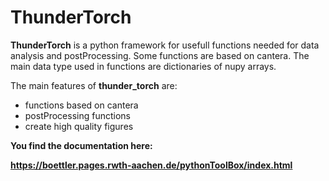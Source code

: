 # ThunderTorch

**ThunderTorch** is a python framework for usefull functions needed for data 
analysis and postProcessing.
Some functions are based on cantera.
The main data type used in functions are dictionaries of nupy arrays.

The main features of **thunder_torch** are:

* functions based on cantera
* postProcessing functions
* create high quality figures

**You find the documentation here:**

**https://boettler.pages.rwth-aachen.de/pythonToolBox/index.html**
